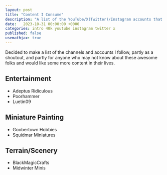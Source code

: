```yaml
---
layout: post
title: "Content I Consume"
description: "A list of the YouTube/X(Twitter)/Instagram accounts that I follow for inspiration or pure entertainment"
date:   2023-10-31 00:00:00 +0000
categories: intro 40k youtube instagram twitter x 
published: false
usemathjax: true
---
```


Decided to make a list of the channels and accounts I follow, partly as a shoutout, and partly for anyone who may not know about these awesome folks and would like some more content in their lives.

## Entertainment

- Adeptus Ridiculous
- Poorhammer
- Luetin09

## Miniature Painting

- Goobertown Hobbies
- Squidmar Miniatures

## Terrain/Scenery

- BlackMagicCrafts
- Midwinter Minis

